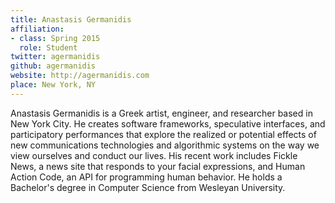 ```yaml
---
title: Anastasis Germanidis
affiliation:
- class: Spring 2015
  role: Student
twitter: agermanidis
github: agermanidis
website: http://agermanidis.com
place: New York, NY
---
```

Anastasis Germanidis is a Greek artist, engineer, and researcher based in New York City. He creates software frameworks, speculative interfaces, and participatory performances that explore the realized or potential effects of new communications technologies and algorithmic systems on the way we view ourselves and conduct our lives. His recent work includes Fickle News, a news site that responds to your facial expressions, and Human Action Code, an API for programming human behavior. He holds a Bachelor's degree in Computer Science from Wesleyan University.